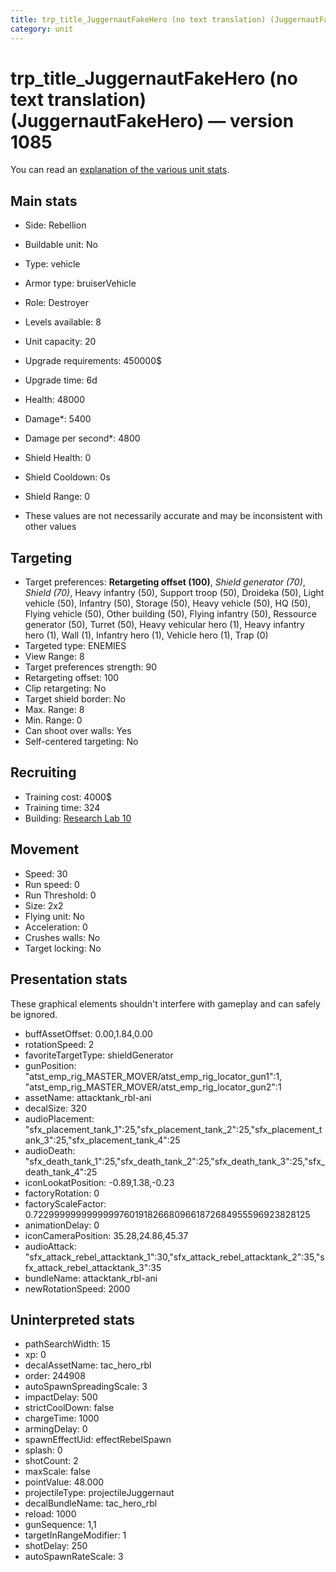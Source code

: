 ```yaml
---
title: trp_title_JuggernautFakeHero (no text translation) (JuggernautFakeHero)
category: unit
---
```


# trp_title_JuggernautFakeHero (no text translation) (JuggernautFakeHero) — version 1085

You can read an [explanation  of the various unit stats](unitexplained.md).

## Main stats

  * Side: Rebellion
  * Buildable unit: No
  * Type: vehicle
  * Armor type: bruiserVehicle
  * Role: Destroyer
  * Levels available: 8
  * Unit capacity: 20
  * Upgrade requirements: 450000$
  * Upgrade time: 6d
  * Health: 48000
  * Damage*: 5400
  * Damage per second*: 4800
  * Shield Health: 0
  * Shield Cooldown: 0s
  * Shield Range: 0

* These values are not necessarily accurate and may be inconsistent with other values

## Targeting

  * Target preferences: **Retargeting offset (100)**, _Shield generator (70)_, _Shield (70)_, Heavy infantry (50), Support troop (50), Droideka (50), Light vehicle (50), Infantry (50), Storage (50), Heavy vehicle (50), HQ (50), Flying vehicle (50), Other building (50), Flying infantry (50), Ressource generator (50), Turret (50), Heavy vehicular hero (1), Heavy infantry hero (1), Wall (1), Infantry hero (1), Vehicle hero (1), Trap (0)
  * Targeted type: ENEMIES
  * View Range: 8
  * Target preferences strength: 90
  * Retargeting offset: 100
  * Clip retargeting: No
  * Target shield border: No
  * Max. Range: 8
  * Min. Range: 0
  * Can shoot over walls: Yes
  * Self-centered targeting: No

## Recruiting

  * Training cost: 4000$
  * Training time: 324
  * Building: [Research Lab 10](rebelOffenseLab.html)

## Movement

  * Speed: 30
  * Run speed: 0
  * Run Threshold: 0
  * Size: 2x2
  * Flying unit: No
  * Acceleration: 0
  * Crushes walls: No
  * Target locking: No

## Presentation stats

These graphical elements shouldn't interfere with gameplay and can safely be ignored.

  * buffAssetOffset: 0.00,1.84,0.00
  * rotationSpeed: 2
  * favoriteTargetType: shieldGenerator
  * gunPosition: "atst_emp_rig_MASTER_MOVER/atst_emp_rig_locator_gun1":1, "atst_emp_rig_MASTER_MOVER/atst_emp_rig_locator_gun2":1
  * assetName: attacktank_rbl-ani
  * decalSize: 320
  * audioPlacement: "sfx_placement_tank_1":25,"sfx_placement_tank_2":25,"sfx_placement_tank_3":25,"sfx_placement_tank_4":25
  * audioDeath: "sfx_death_tank_1":25,"sfx_death_tank_2":25,"sfx_death_tank_3":25,"sfx_death_tank_4":25
  * iconLookatPosition: -0.89,1.38,-0.23
  * factoryRotation: 0
  * factoryScaleFactor: 0.72299999999999997601918266809661872684955596923828125
  * animationDelay: 0
  * iconCameraPosition: 35.28,24.86,45.37
  * audioAttack: "sfx_attack_rebel_attacktank_1":30,"sfx_attack_rebel_attacktank_2":35,"sfx_attack_rebel_attacktank_3":35
  * bundleName: attacktank_rbl-ani
  * newRotationSpeed: 2000

## Uninterpreted stats

  * pathSearchWidth: 15
  * xp: 0
  * decalAssetName: tac_hero_rbl
  * order: 244908
  * autoSpawnSpreadingScale: 3
  * impactDelay: 500
  * strictCoolDown: false
  * chargeTime: 1000
  * armingDelay: 0
  * spawnEffectUid: effectRebelSpawn
  * splash: 0
  * shotCount: 2
  * maxScale: false
  * pointValue: 48.000
  * projectileType: projectileJuggernaut
  * decalBundleName: tac_hero_rbl
  * reload: 1000
  * gunSequence: 1,1
  * targetInRangeModifier: 1
  * shotDelay: 250
  * autoSpawnRateScale: 3

